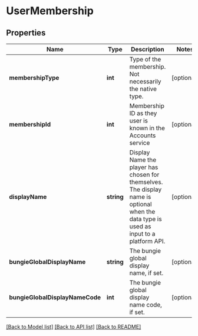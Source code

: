 # UserMembership

## Properties
Name | Type | Description | Notes
------------ | ------------- | ------------- | -------------
**membershipType** | **int** | Type of the membership. Not necessarily the native type. | [optional] 
**membershipId** | **int** | Membership ID as they user is known in the Accounts service | [optional] 
**displayName** | **string** | Display Name the player has chosen for themselves. The display name is optional when the data type is used as input to a platform API. | [optional] 
**bungieGlobalDisplayName** | **string** | The bungie global display name, if set. | [optional] 
**bungieGlobalDisplayNameCode** | **int** | The bungie global display name code, if set. | [optional] 

[[Back to Model list]](../README.md#documentation-for-models) [[Back to API list]](../README.md#documentation-for-api-endpoints) [[Back to README]](../README.md)



